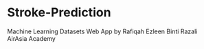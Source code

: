 # Stroke-Prediction
Machine Learning Datasets Web App
by Rafiqah Ezleen Binti Razali  
AirAsia Academy
